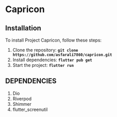 # **Capricon**

## **Installation**

To install Project Capricon, follow these steps:

1. Clone the repository: **`git clone https://github.com/asfarali7860/capricon.git`**
2. Install dependencies: **`flutter pub get`**
3. Start the project: **`flutter run`**

## **DEPENDENCIES**

1. Dio
2. Riverpod
3. Shimmer
4. flutter_screenutil
   
